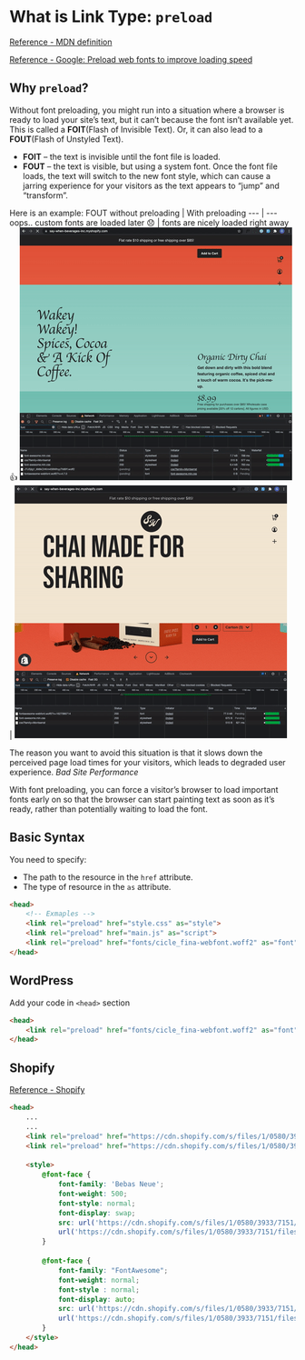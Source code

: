 # What is Link Type: `preload` 
[Reference - MDN definition](https://developer.mozilla.org/en-US/docs/Web/HTML/Link_types/preload#what_types_of_content_can_be_preloaded)

[Reference - Google: Preload web fonts to improve loading speed](https://web.dev/codelab-preload-web-fonts/)

## Why `preload`?
Without font preloading, you might run into a situation where a browser is ready to load your site’s text, but it can’t because the font isn’t available yet. 
This is called a __FOIT__(Flash of Invisible Text). Or, it can also lead to a __FOUT__(Flash of Unstyled Text).

- __FOIT__ – the text is invisible until the font file is loaded.
- __FOUT__ – the text is visible, but using a system font. Once the font file loads, the text will switch to the new font style, which can cause a jarring experience for your visitors as the text appears to “jump” and “transform”.

Here is an example:
FOUT without preloading | With preloading
--- | ---
oops.. custom fonts are loaded later 😞 | fonts are nicely loaded right away 👍
![before](assets/preload-fonts-before.gif) | ![after](assets/preload-fonts-after.gif)

  
The reason you want to avoid this situation is that it slows down the perceived page load times for your visitors, which leads to degraded user experience. _Bad Site Performance_ 

With font preloading, you can force a visitor’s browser to load important fonts early on so that the browser can start painting text as soon as it’s ready, rather than potentially waiting to load the font.


## Basic Syntax 
You need to specify:
- The path to the resource in the `href` attribute.
- The type of resource in the `as` attribute.

```html
<head>
    <!-- Exmaples -->
    <link rel="preload" href="style.css" as="style">
    <link rel="preload" href="main.js" as="script">
    <link rel="preload" href="fonts/cicle_fina-webfont.woff2" as="font" type="font/woff2" crossorigin>
</head>
```

## WordPress 
Add your code in `<head>` section
```html
<head>
    <link rel="preload" href="fonts/cicle_fina-webfont.woff2" as="font" type="font/woff2" crossorigin="anonymous">
</head>
```

## Shopify
[Reference - Shopify](https://sections.design/blogs/shopify/preloading-fonts)

```html
<head>
    ...
    ...
    <link rel="preload" href="https://cdn.shopify.com/s/files/1/0580/3933/7151/files/BebasNeue-Regular.woff2?v=1627064891" as="font" type="font/woff2" crossorigin="anonymous">
    <link rel="preload" href="https://cdn.shopify.com/s/files/1/0580/3933/7151/files/fontawesome-webfont.woff2?v=1627066714" as="font" type="font/woff2" crossorigin="anonymous">

    <style>
        @font-face {
            font-family: 'Bebas Neue';
            font-weight: 500;
            font-style: normal;
            font-display: swap;
            src: url('https://cdn.shopify.com/s/files/1/0580/3933/7151/files/BebasNeue-Regular.woff2?v=1627064891') format('woff2'),
            url('https://cdn.shopify.com/s/files/1/0580/3933/7151/files/BebasNeue-Regular.woff?v=1627064891') format('woff');
        }
        
        @font-face {
            font-family: "FontAwesome";
            font-weight: normal;
            font-style : normal;
            font-display: auto;
            src: url('https://cdn.shopify.com/s/files/1/0580/3933/7151/files/fontawesome-webfont.woff2?v=1627066714') format('woff2'),
            url('https://cdn.shopify.com/s/files/1/0580/3933/7151/files/fontawesome-webfont.woff?v=1627066714') format('woff');
        }
    </style>
</head>

```